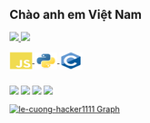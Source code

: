 ## Chào anh em Việt Nam
<div>
 <a href="https://github.com/le-cuong-hacker1111">
 <img height="150em" src="https://github-readme-stats.vercel.app/api?username=le-cuong-hacker1111&show_icons=true&theme=nomal"/>
 <img height="150em" src="https://github-readme-stats.vercel.app/api/top-langs/?username=le-cuong-hacker1111&theme=nomal"/>
</div>
<div style="display: inline_block"><br>
  <img align="center" alt="le-cuong-hacker1111-Js" height="30" width="40" src="https://raw.githubusercontent.com/devicons/devicon/master/icons/javascript/javascript-plain.svg">
  <img align="center" alt="le-cuong-hacker1111-Python" height="30" width="40" src="https://raw.githubusercontent.com/devicons/devicon/master/icons/python/python-original.svg">
  <img align="center" alt="le-cuong-hacker1111-C" height="30" width="40" src="https://raw.githubusercontent.com/devicons/devicon/master/icons/c/c-original.svg">
</div>

  ##
 
<div> 
  <a href="https://www.youtube.com/channel/UC-nas5SjDL3_1O4iparj6_A" target="_blank"><img src="https://img.shields.io/badge/YouTube-FF0000?style=for-the-badge&logo=youtube&logoColor=white" target="_blank"></a>
  <a href="https://www.instagram.com/" target="_blank"><img src="https://img.shields.io/badge/-Instagram-%23E4405F?style=for-the-badge&logo=instagram&logoColor=white" target="_blank"></a>
 <a href="https://t.me/rebychx" target="_blank"><img src="https://img.shields.io/badge/Telegram-7289DA?style=for-the-badge&logo=telegram&logoColor=white" target="_blank"></a> 
  <a href = "tranlecuong041@gmail.com"><img src="https://img.shields.io/badge/-Gmail-%23333?style=for-the-badge&logo=gmail&logoColor=white" target="_blank"></a>
 
<a href="https://github.com/le-cuong-hacker1111"><img alt="le-cuong-hacker1111 Graph"
    src="https://activity-graph.herokuapp.com/graph?username=le-cuong-hacker1111&bg_color=FFFFFF&color=5BCDEC&line=5BCDEC&point=FFFFFF&hide_border=true" /></a>
 
</div>





